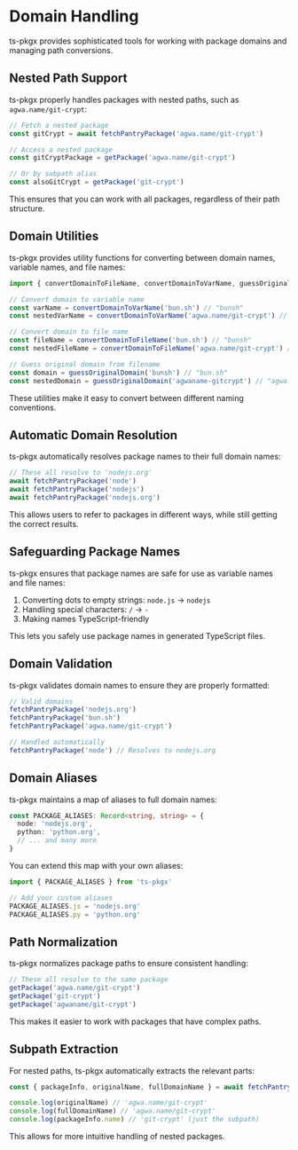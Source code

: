 # Domain Handling

ts-pkgx provides sophisticated tools for working with package domains and managing path conversions.

## Nested Path Support

ts-pkgx properly handles packages with nested paths, such as `agwa.name/git-crypt`:

```typescript
// Fetch a nested package
const gitCrypt = await fetchPantryPackage('agwa.name/git-crypt')

// Access a nested package
const gitCryptPackage = getPackage('agwa.name/git-crypt')

// Or by subpath alias
const alsoGitCrypt = getPackage('git-crypt')
```

This ensures that you can work with all packages, regardless of their path structure.

## Domain Utilities

ts-pkgx provides utility functions for converting between domain names, variable names, and file names:

```typescript
import { convertDomainToFileName, convertDomainToVarName, guessOriginalDomain } from 'ts-pkgx/tools/domainUtils'

// Convert domain to variable name
const varName = convertDomainToVarName('bun.sh') // "bunsh"
const nestedVarName = convertDomainToVarName('agwa.name/git-crypt') // "agwanamegitcrypt"

// Convert domain to file name
const fileName = convertDomainToFileName('bun.sh') // "bunsh"
const nestedFileName = convertDomainToFileName('agwa.name/git-crypt') // "agwaname-gitcrypt"

// Guess original domain from filename
const domain = guessOriginalDomain('bunsh') // "bun.sh"
const nestedDomain = guessOriginalDomain('agwaname-gitcrypt') // "agwa.name/gitcrypt"
```

These utilities make it easy to convert between different naming conventions.

## Automatic Domain Resolution

ts-pkgx automatically resolves package names to their full domain names:

```typescript
// These all resolve to 'nodejs.org'
await fetchPantryPackage('node')
await fetchPantryPackage('nodejs')
await fetchPantryPackage('nodejs.org')
```

This allows users to refer to packages in different ways, while still getting the correct results.

## Safeguarding Package Names

ts-pkgx ensures that package names are safe for use as variable names and file names:

1. Converting dots to empty strings: `node.js` → `nodejs`
2. Handling special characters: `/` → `-`
3. Making names TypeScript-friendly

This lets you safely use package names in generated TypeScript files.

## Domain Validation

ts-pkgx validates domain names to ensure they are properly formatted:

```typescript
// Valid domains
fetchPantryPackage('nodejs.org')
fetchPantryPackage('bun.sh')
fetchPantryPackage('agwa.name/git-crypt')

// Handled automatically
fetchPantryPackage('node') // Resolves to nodejs.org
```

## Domain Aliases

ts-pkgx maintains a map of aliases to full domain names:

```typescript
const PACKAGE_ALIASES: Record<string, string> = {
  node: 'nodejs.org',
  python: 'python.org',
  // ... and many more
}
```

You can extend this map with your own aliases:

```typescript
import { PACKAGE_ALIASES } from 'ts-pkgx'

// Add your custom aliases
PACKAGE_ALIASES.js = 'nodejs.org'
PACKAGE_ALIASES.py = 'python.org'
```

## Path Normalization

ts-pkgx normalizes package paths to ensure consistent handling:

```typescript
// These all resolve to the same package
getPackage('agwa.name/git-crypt')
getPackage('git-crypt')
getPackage('agwaname/git-crypt')
```

This makes it easier to work with packages that have complex paths.

## Subpath Extraction

For nested paths, ts-pkgx automatically extracts the relevant parts:

```typescript
const { packageInfo, originalName, fullDomainName } = await fetchPantryPackage('agwa.name/git-crypt')

console.log(originalName) // 'agwa.name/git-crypt'
console.log(fullDomainName) // 'agwa.name/git-crypt'
console.log(packageInfo.name) // 'git-crypt' (just the subpath)
```

This allows for more intuitive handling of nested packages.
